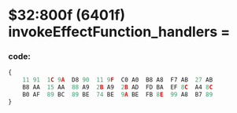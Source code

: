 ﻿
# $32:800f (6401f) invokeEffectFunction_handlers = 

### code:
```js
{
	11 91  1C 9A  D8 90  11 9F  C0 A0  B8 A8  F7 AB  27 AB
	B8 AA  15 AA  88 A9  2B A9  2B AD  FD BA  EF 8C  A4 8C
	B0 AF  89 BC  89 BE  74 BE  9A BE  FB 8E  99 A8  B7 89
}
```


